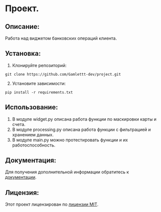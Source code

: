 # Проект.

## Описание:

Работа над виджетом банковских операций клиента.

## Установка:

1. Клонируйте репозиторий:
```
git clone https://github.com/Gamlettt-dev/project.git
```
2. Установите зависимости:
```
pip install -r requirements.txt
```
## Использование:

1. В модуле widget.py описана работа функции по маскировки карты и счета.
2. В модуле processing.py описана работа функции с фильтрацией и хранением данных. 
3. В модуле main.py можно протестировать функции и их работоспособность.

## Документация:

Для получения дополнительной информации обратитесь к [документации](docs/README.md).

## Лицензия:

Этот проект лицензирован по [лицензии MIT](LICENSE).